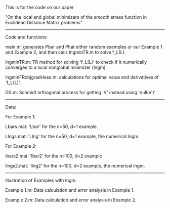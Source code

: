 This is for the code on our paper 

"On the local and global minimizers of the smooth stress function in Euclidean Distance Matrix problems"

---------------------------------------------------------------------------------------------------

Code and functions:

main.m: generates Pbar and Phat either random examples or our Example 1 and Example 2, and then calls lngminTR.m to solve f_L(L).

lngminTR.m: TR method for solving 'f_L(L)' to check if it numerically converges to a local nonglobal minimizer (lngm).

lngminFRobjgradHess.m: calculations for optimal value and derivatives of 'f_L(L)'.

GS.m: Schmidt orthogonal process for getting 'V' instead using 'null(e')'

---------------------------------------------------------------------------------------------------

Data:

For Example 1:

Lbars.mat: 'Lbar' for the n=50, d=1 example 

Llngs.mat: 'Llng' for the n=50, d=1 example, the numerical lngm.

For Example 2:

lbars2.mat: 'lbar2' for the n=100, d=2 example 

llngs2.mat: 'llng2' for the n=100, d=2 example, the numerical lngm.

---------------------------------------------------------------------------------------------------

Illustration of Examples with lngm:

Example 1.m: Data calculation and error analysis in Example 1.

Example 2.m: Data calculation and error analysis in Example 2.
